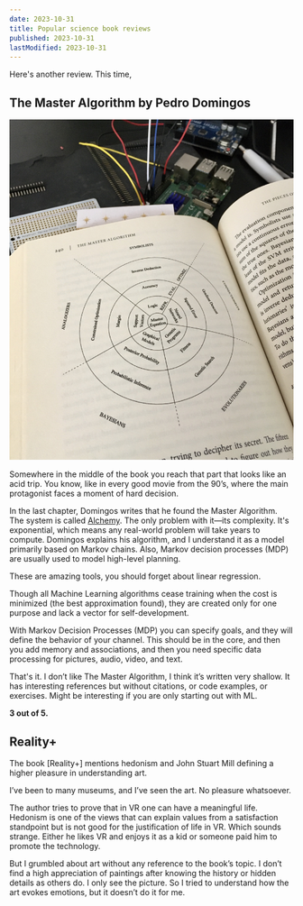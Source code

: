 ```yaml
---
date: 2023-10-31
title: Popular science book reviews
published: 2023-10-31
lastModified: 2023-10-31
---
```


Here's another review. This time, 

## The Master Algorithm by Pedro Domingos

![Page 240 of the book shows the main diagram, The Five Tribes of Machine Learning: Analogizers, Symbolists, Connectionists, Evolutionaries, Bayesians.](./master-algorithm-main-diagram.jpeg)

Somewhere in the middle of the book you reach that part that looks like an acid trip. You know, like in every good movie from the 90’s, where the main protagonist faces a moment of hard decision.

In the last chapter, Domingos writes that he found the Master Algorithm. The system is called [Alchemy](https://alchemy.cs.washington.edu/alchemy1.html).
The only problem with it—its complexity. It's exponential, which means any real-world problem will take years to compute.
Domingos explains his algorithm, and I understand it as a model primarily based on Markov chains. Also, Markov decision processes (MDP) are usually used to model high-level planning.

These are amazing tools, you should forget about linear regression.

Though all Machine Learning algorithms cease training when the cost is minimized (the best approximation found), they are created only for one purpose and lack a vector for self-development.

With Markov Decision Processes (MDP) you can specify goals, and they will define the behavior of your channel. This should be in the core, and then you add memory and associations, and then you need specific data processing for pictures, audio, video, and text.

That's it. I don’t like The Master Algorithm, I think it’s written very shallow. It has interesting references but without citations, or code examples, or exercises. Might be interesting if you are only starting out with ML.

**3 out of 5.**

## Reality+

The book [Reality+] mentions hedonism and John Stuart Mill defining a higher pleasure in understanding art. 

I’ve been to many museums, and I’ve seen the art. No pleasure whatsoever.

The author tries to prove that in VR one can have a meaningful life. Hedonism is one of the views that can explain values from a satisfaction standpoint but is not good for the justification of life in VR. Which sounds strange. Either he likes VR and enjoys it as a kid or someone paid him to promote the technology.

But I grumbled about art without any reference to the book’s topic. I don’t find a high appreciation of paintings after knowing the history or hidden details as others do. I only see the picture. So I tried to understand how the art evokes emotions, but it doesn’t do it for me.